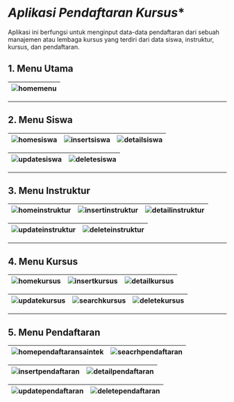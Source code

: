 # *Aplikasi Pendaftaran Kursus**

Aplikasi ini berfungsi untuk menginput data-data pendaftaran dari sebuah manajemen atau lembaga kursus yang terdiri dari data siswa, instruktur, kursus, dan pendaftaran.



## **1. Menu Utama**
| ![homemenu](https://github.com/user-attachments/assets/6afece94-7e2c-43fd-b88f-1410fc8688ec) |
|---|

---

## **2. Menu Siswa**
| ![homesiswa](https://github.com/user-attachments/assets/60d7fc88-b291-4e6d-a1a0-7ba7961a4ff3) | ![insertsiswa](https://github.com/user-attachments/assets/5be86896-0042-4f08-99b1-861cf7f315f6) | ![detailsiswa](https://github.com/user-attachments/assets/9f23dc7c-5343-45d1-934b-00ad36a6309a) |
|---|---|---|

| ![updatesiswa](https://github.com/user-attachments/assets/50dece36-4e2f-405a-bcf3-e983231c3f13) | ![deletesiswa](https://github.com/user-attachments/assets/3971574d-c79c-4e2e-bb07-dbe3b2d5abb1) |
|---|---|

---

## **3. Menu Instruktur**
| ![homeinstruktur](https://github.com/user-attachments/assets/dcc77d5f-7480-41cf-9b97-8f1c4f33fe99) | ![insertinstruktur](https://github.com/user-attachments/assets/962cac45-d6ee-44c6-9d70-0681bbfad700) | ![detailinstruktur](https://github.com/user-attachments/assets/db0c5b1f-dbb7-4531-8819-a29b99c57174) |
|---|---|---|

| ![updateinstruktur](https://github.com/user-attachments/assets/40093b4b-b47c-4f99-ba48-6d897ded9d2e) | ![deleteinstruktur](https://github.com/user-attachments/assets/c184ab6a-1185-495f-9367-dbc1cb17a565) |
|---|---|

---

## **4. Menu Kursus**
| ![homekursus](https://github.com/user-attachments/assets/4c380160-1f97-4f52-a3fe-7c49de55711f) | ![insertkursus](https://github.com/user-attachments/assets/8dc90b85-6e53-4527-a769-2055deb57218) | ![detailkursus](https://github.com/user-attachments/assets/72bfbd62-1c64-4d9b-aee0-7e30deb8633a) |
|---|---|---|

| ![updatekursus](https://github.com/user-attachments/assets/41dc0d11-59de-4c64-80fc-5b509937d193) | ![searchkursus](https://github.com/user-attachments/assets/d9373148-ea4b-4b6f-a176-34d57873a87e) | ![deletekursus](https://github.com/user-attachments/assets/a7094b82-2a9e-41a2-b47c-979b17c9a543) |
|---|---|---|

---

## **5. Menu Pendaftaran**
| ![homependaftaransaintek](https://github.com/user-attachments/assets/e87d215c-aec1-47ca-92ba-976e4989474e) | ![seacrhpendaftaran](https://github.com/user-attachments/assets/92690bf9-5c1c-4dda-b3ed-a4f72df4999b) |
|---|---|

| ![insertpendaftaran](https://github.com/user-attachments/assets/2076f591-9af8-4e32-b8ec-da2bff3b6cf2) | ![detailpendaftaran](https://github.com/user-attachments/assets/b11d38f3-9982-477d-9f89-979d35d1a15a) |
|---|---|

| ![updatependaftaran](https://github.com/user-attachments/assets/5959fdbd-b62b-43b5-9c6d-24330c3e659a) | ![deletependaftaran](https://github.com/user-attachments/assets/cd22d6d8-80ae-4c20-8913-77494720c6f9) |
|---|---|
